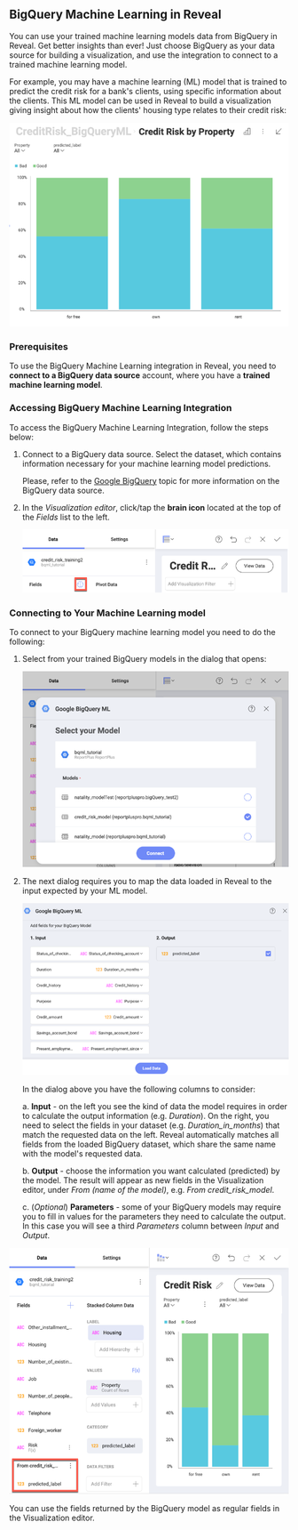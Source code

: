 ## BigQuery Machine Learning in Reveal

You can use your trained machine learning models data from BigQuery in Reveal. Get better insights than ever! Just choose BigQuery as your data source for building a visualization, and use the integration to connect to a trained machine learning model.

For example, you may have a machine learning (ML) model that is trained to predict the credit risk for a bank's clients, using specific information about the clients. This ML model can be used in Reveal to build a visualization giving insight about how the clients' housing type relates to their credit risk:

![Credit risk by type of Housing example](images/bigquery-machine-learning-model-visualization-example.png)


### Prerequisites

To use the BigQuery Machine Learning integration in Reveal, you need to **connect to a BigQuery data source** account, where you have a **trained machine learning model**.

### Accessing BigQuery Machine Learning Integration

To access the BigQuery Machine Learning Integration, follow the steps below:

1. Connect to a BigQuery data source. Select the dataset, which contains information necessary for your machine learning model predictions.

    Please, refer to the [Google BigQuery](google-bigquery.md)  topic for more information on the BigQuery data source.


2. In the _Visualization editor_, click/tap the **brain icon** located at the top of the _Fields_ list to the left.

    ![Brain icon location in the Visualization editor](images/brain-icon-bigquery-ml-model.png)


### Connecting to Your Machine Learning model

To connect to your BigQuery machine learning model you need to do the following:

1. Select from your trained BigQuery models in the dialog that opens:

    ![A dialog displaying a list of bigquery machine learning models](images/ml-models-list-bigquery.png)


2. The next dialog requires you to map the data loaded in Reveal to the input expected by your ML model.

    ![Mapping expected input and choosing output](images/ml-model-mapping-input-output.png)

    In the dialog above you have the following columns to consider:

    a. **Input** - on the left you see the kind of data the model requires in order to calculate the output information (e.g. _Duration_). On the right, you need to select the fields in your dataset (e.g. _Duration_in_months_) that match the requested data on the left. Reveal automatically matches all fields from the loaded BigQuery dataset, which share the same name with the model's requested data.

    b. **Output** - choose the information you want calculated (predicted) by the model. The result will appear as new fields in the Visualization editor, under _From (name of the model)_, e.g. *From credit_risk_model*.

    c. (_Optional_) **Parameters** - some of your BigQuery models may require you to fill in values for the parameters they need to calculate the output. In this case you will see a third _Parameters_ column between _Input_ and _Output_.

![Data output loaded from the bigquery model](images/bq-ml-model-final-example.png)

You can use the fields returned by the BigQuery model as regular fields in the Visualization editor.
